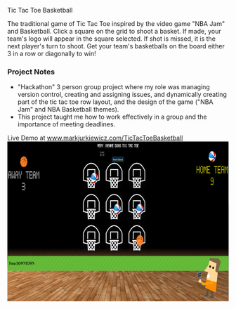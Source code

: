 Tic Tac Toe Basketball

The traditional game of Tic Tac Toe inspired by the video game "NBA Jam" and Basketball.  Click a square on the grid to shoot a basket.  If made, your team's logo will appear in the square selected.  If shot is missed, it is the next player's turn to shoot.  Get your team's basketballs on the board either 3 in a row or diagonally to win! 

### Project Notes
* "Hackathon" 3 person group project where my role was managing version control, creating and assigning issues, and dynamically creating part of the tic tac toe row layout, and the design of the game ("NBA Jam" and NBA Basketball themes).  
* This project taught me how to work effectively in a group and the importance of meeting deadlines.

Live Demo at www.markjurkiewicz.com/TicTacToeBasketball
![screen shot tic tac toe bball](/Images/tictactoe.png?raw=true "screenshot tic tac toe bball")